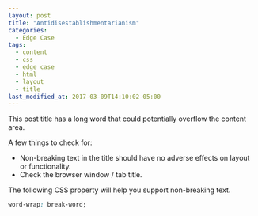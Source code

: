 ```yaml
---
layout: post
title: "Antidisestablishmentarianism"
categories:
  - Edge Case
tags:
  - content
  - css
  - edge case
  - html
  - layout
  - title
last_modified_at: 2017-03-09T14:10:02-05:00
---
```


This post title has a long word that could potentially overflow the content area.

A few things to check for:

- Non-breaking text in the title should have no adverse effects on layout or functionality.
- Check the browser window / tab title.

The following CSS property will help you support non-breaking text.

```css
word-wrap: break-word;
```
